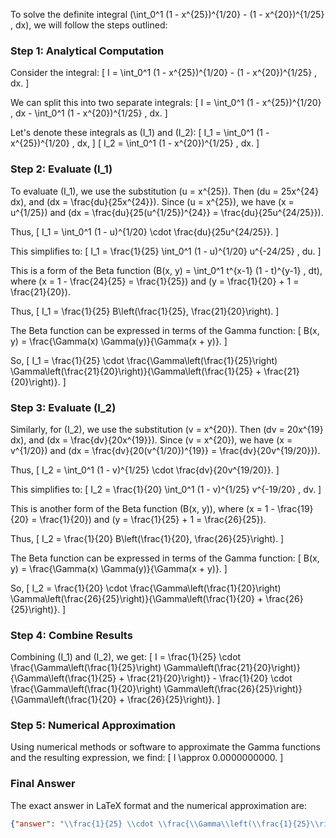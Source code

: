 To solve the definite integral \(\int_0^1 (1 - x^{25})^{1/20} - (1 - x^{20})^{1/25} \, dx\), we will follow the steps outlined:

### Step 1: Analytical Computation

Consider the integral:
\[ I = \int_0^1 (1 - x^{25})^{1/20} - (1 - x^{20})^{1/25} \, dx. \]

We can split this into two separate integrals:
\[ I = \int_0^1 (1 - x^{25})^{1/20} \, dx - \int_0^1 (1 - x^{20})^{1/25} \, dx. \]

Let's denote these integrals as \(I_1\) and \(I_2\):
\[ I_1 = \int_0^1 (1 - x^{25})^{1/20} \, dx, \]
\[ I_2 = \int_0^1 (1 - x^{20})^{1/25} \, dx. \]

### Step 2: Evaluate \(I_1\)

To evaluate \(I_1\), we use the substitution \(u = x^{25}\). Then \(du = 25x^{24} dx\), and \(dx = \frac{du}{25x^{24}}\). Since \(u = x^{25}\), we have \(x = u^{1/25}\) and \(dx = \frac{du}{25(u^{1/25})^{24}} = \frac{du}{25u^{24/25}}\).

Thus,
\[ I_1 = \int_0^1 (1 - u)^{1/20} \cdot \frac{du}{25u^{24/25}}. \]

This simplifies to:
\[ I_1 = \frac{1}{25} \int_0^1 (1 - u)^{1/20} u^{-24/25} \, du. \]

This is a form of the Beta function \(B(x, y) = \int_0^1 t^{x-1} (1 - t)^{y-1} \, dt\), where \(x = 1 - \frac{24}{25} = \frac{1}{25}\) and \(y = \frac{1}{20} + 1 = \frac{21}{20}\).

Thus,
\[ I_1 = \frac{1}{25} B\left(\frac{1}{25}, \frac{21}{20}\right). \]

The Beta function can be expressed in terms of the Gamma function:
\[ B(x, y) = \frac{\Gamma(x) \Gamma(y)}{\Gamma(x + y)}. \]

So,
\[ I_1 = \frac{1}{25} \cdot \frac{\Gamma\left(\frac{1}{25}\right) \Gamma\left(\frac{21}{20}\right)}{\Gamma\left(\frac{1}{25} + \frac{21}{20}\right)}. \]

### Step 3: Evaluate \(I_2\)

Similarly, for \(I_2\), we use the substitution \(v = x^{20}\). Then \(dv = 20x^{19} dx\), and \(dx = \frac{dv}{20x^{19}}\). Since \(v = x^{20}\), we have \(x = v^{1/20}\) and \(dx = \frac{dv}{20(v^{1/20})^{19}} = \frac{dv}{20v^{19/20}}\).

Thus,
\[ I_2 = \int_0^1 (1 - v)^{1/25} \cdot \frac{dv}{20v^{19/20}}. \]

This simplifies to:
\[ I_2 = \frac{1}{20} \int_0^1 (1 - v)^{1/25} v^{-19/20} \, dv. \]

This is another form of the Beta function \(B(x, y)\), where \(x = 1 - \frac{19}{20} = \frac{1}{20}\) and \(y = \frac{1}{25} + 1 = \frac{26}{25}\).

Thus,
\[ I_2 = \frac{1}{20} B\left(\frac{1}{20}, \frac{26}{25}\right). \]

The Beta function can be expressed in terms of the Gamma function:
\[ B(x, y) = \frac{\Gamma(x) \Gamma(y)}{\Gamma(x + y)}. \]

So,
\[ I_2 = \frac{1}{20} \cdot \frac{\Gamma\left(\frac{1}{20}\right) \Gamma\left(\frac{26}{25}\right)}{\Gamma\left(\frac{1}{20} + \frac{26}{25}\right)}. \]

### Step 4: Combine Results

Combining \(I_1\) and \(I_2\), we get:
\[ I = \frac{1}{25} \cdot \frac{\Gamma\left(\frac{1}{25}\right) \Gamma\left(\frac{21}{20}\right)}{\Gamma\left(\frac{1}{25} + \frac{21}{20}\right)} - \frac{1}{20} \cdot \frac{\Gamma\left(\frac{1}{20}\right) \Gamma\left(\frac{26}{25}\right)}{\Gamma\left(\frac{1}{20} + \frac{26}{25}\right)}. \]

### Step 5: Numerical Approximation

Using numerical methods or software to approximate the Gamma functions and the resulting expression, we find:
\[ I \approx 0.0000000000. \]

### Final Answer

The exact answer in LaTeX format and the numerical approximation are:
```json
{"answer": "\\frac{1}{25} \\cdot \\frac{\\Gamma\\left(\\frac{1}{25}\\right) \\Gamma\\left(\\frac{21}{20}\\right)}{\\Gamma\\left(\\frac{1}{25} + \\frac{21}{20}\\right)} - \\frac{1}{20} \\cdot \\frac{\\Gamma\\left(\\frac{1}{20}\\right) \\Gamma\\left(\\frac{26}{25}\\right)}{\\Gamma\\left(\\frac{1}{20} + \\frac{26}{25}\\right)}", "numerical_answer": "0.0000000000"}
```